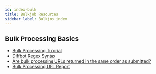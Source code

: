 ```yaml
---
id: index-bulk
title: Bulkjob Resources
sidebar_label: Bulkjob index
---
```


## Bulk Processing Basics

- [Bulk Processing Tutorial](tutorials-bulk)
- [Diffbot Regex Syntax](explain-regex)
- [Are bulk processing URLs returned in the same order as submitted?](explain-bulk-processing-results-ordering)
- [Bulk Processing URL Report](explain-bulk-url-report)